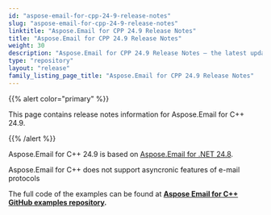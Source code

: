 ```yaml
---
id: "aspose-email-for-cpp-24-9-release-notes"
slug: "aspose-email-for-cpp-24-9-release-notes"
linktitle: "Aspose.Email for CPP 24.9 Release Notes"
title: "Aspose.Email for CPP 24.9 Release Notes"
weight: 30
description: "Aspose.Email for CPP 24.9 Release Notes – the latest updates and fixes."
type: "repository"
layout: "release"
family_listing_page_title: "Aspose.Email for CPP 24.9 Release Notes"
---
```


{{% alert color="primary" %}}

This page contains release notes information for Aspose.Email for C++ 24.9.

{{% /alert %}}

Aspose.Email for C++ 24.9 is based on [Aspose.Email for .NET 24.8](/email/net/release-notes/2024/aspose-email-for-net-24-8-release-notes/).

Aspose.Email for C++ does not support asyncronic features of e-mail protocols


The full code of the examples can be found at **[Aspose Email for C++ GitHub examples repository](https://github.com/aspose-email/Aspose.Email-for-C).**
